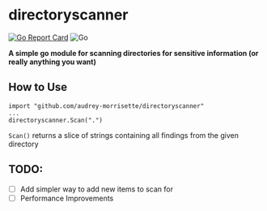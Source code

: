 # directoryscanner
[![Go Report Card](https://goreportcard.com/badge/github.com/audrey-morrisette/directoryscanner)](https://goreportcard.com/report/github.com/audrey-morrisette/directoryscanner) ![Go](https://github.com/audrey-morrisette/directoryscanner/workflows/Go/badge.svg)

**A simple go module for scanning directories for sensitive information (or really anything you want)**

## How to Use

```
import "github.com/audrey-morrisette/directoryscanner"
...
directoryscanner.Scan(".")
```

`Scan()` returns a slice of strings containing all findings from the given directory

## TODO:
- [ ] Add simpler way to add new items to scan for
- [ ] Performance Improvements